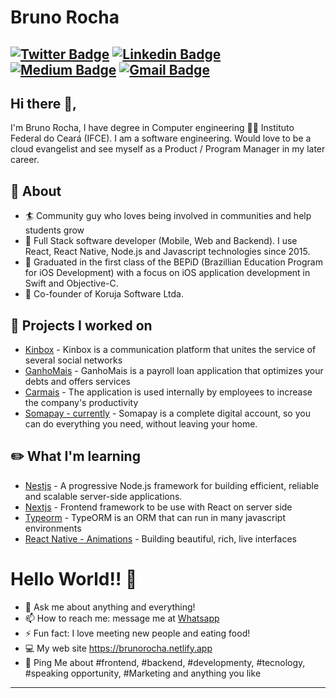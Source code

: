 # Bruno Rocha
[![Twitter Badge](https://img.shields.io/badge/-@BrunoRolim12-1ca0f1?style=flat-square&labelColor=1ca0f1&logo=twitter&logoColor=white&link=https://twitter.com/BrunoRolim12)](https://twitter.com/BrunoRolim12) [![Linkedin Badge](https://img.shields.io/badge/-brunorolim-blue?style=flat-square&logo=Linkedin&logoColor=white&linkhttps://www.linkedin.com/in/bruno-rolim/)](https://www.linkedin.com/in/bruno-rolim/) [![Medium Badge](https://img.shields.io/badge/-@brunorolim-03a57a?style=flat-square&labelColor=000000&logo=Medium&link=https://medium.com/@brunorolim)](https://medium.com/@brunorolim)
[![Gmail Badge](https://img.shields.io/badge/-bruno.rocha2008@gmail.com-c14438?style=flat-square&logo=Gmail&logoColor=white&link=mailto:bruno.rocha2008@gmail.com)](mailto:bruno.rocha2008@gmail.comm)
---

## Hi there 👋,           
I'm Bruno Rocha, I have degree in Computer engineering 👨‍💻 Instituto Federal do Ceará (IFCE).  I am a software engineering. Would love to be a cloud evangelist and see myself as a Product / Program Manager in my later career.  

## 🧐 About
- 🏄‍ Community guy who loves being involved in communities and help students grow
- 🔭 Full Stack software developer (Mobile, Web and Backend). I use React, React Native, Node.js and Javascript technologies since 2015.
- 🍎 Graduated in the first class of the BEPiD (Brazillian Education Program for iOS Development) with a focus on iOS application development in Swift and Objective-C.
- 🏢 Co-founder of Koruja Software Ltda.

## 🔧 Projects I worked on
- [Kinbox](kinbox.com.br) - Kinbox is a communication platform that unites the service of several social networks
- [GanhoMais](https://play.google.com/store/apps/details?id=com.genpp.GanhoMais&hl=pt_BR) - GanhoMais is a payroll loan application that optimizes your debts and offers services
- [Carmais](https://www.carmais.com.br/) - The application is used internally by employees to increase the company's productivity
- [Somapay - currently](https://play.google.com/store/apps/details?id=br.com.somapay.app.android&hl=pt_BR) - Somapay is a complete digital account, so you can do everything you need, without leaving your home.

## ✏️ What I'm learning

- [Nestjs](https://nestjs.com/) - A progressive Node.js framework for building efficient, reliable and scalable server-side applications.
- [Nextjs](https://nextjs.org/) - Frontend framework to be use with React on server side
- [Typeorm](https://typeorm.io/) - TypeORM is an ORM that can run in many javascript environments
- [React Native - Animations](https://reactnative.dev/docs/animations) - Building beautiful, rich, live interfaces 

# Hello World!! 🚀
- 💬 Ask me about anything and everything! 
- 📫 How to reach me: message me at [Whatsapp](https://wa.me/+558599664490)
- ⚡ Fun fact: I love meeting new people and eating food! 
- 💻 My web site https://brunorocha.netlify.app
- 💬 Ping Me about #frontend, #backend, #developmenty, #tecnology, #speaking opportunity, #Marketing and anything you like
---

